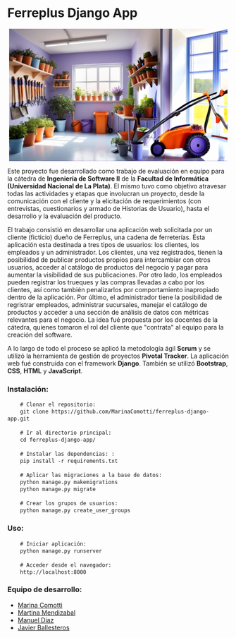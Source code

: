 # Ferreplus Django App

<img src="./media/home/banner/ferreplus_3.jpg" alt="cells" style="max-width: 969px; height: 300px; display: block; margin: auto;">



Este proyecto fue desarrollado como trabajo de evaluación en equipo para la cátedra de **Ingeniería de Software II** de la **Facultad de Informática (Universidad Nacional de La Plata)**. El mismo tuvo como objetivo atravesar todas las actividades y etapas que involucran un proyecto, desde la comunicación con el cliente y la elicitación de requerimientos (con entrevistas, cuestionarios y armado de Historias de Usuario), hasta el desarrollo y la evaluación del producto. 

El trabajo consistió en desarrollar una aplicación web solicitada por un cliente (ficticio) dueño de Ferreplus, una cadena de ferreterías. Esta aplicación esta destinada a tres tipos de usuarios: los clientes, los empleados y un administrador. Los clientes, una vez registrados, tienen la posibilidad de publicar productos propios para intercambiar con otros usuarios, acceder al catálogo de productos del negocio y pagar para aumentar la visibilidad de sus publicaciones. Por otro lado, los empleados pueden registrar los trueques y las compras llevadas a cabo por los clientes, así como también penalizarlos por comportamiento inapropiado dentro de la aplicación. Por último, el administrador tiene la posibilidad de regristrar empleados, administrar sucursales, manejar el catálogo de productos y acceder a una sección de análisis de datos con métricas relevantes para el negocio. 
La idea fué propuesta por los docentes de la cátedra, quienes tomaron el rol del cliente que "contrata" al equipo para la creación del software.

A lo largo de todo el proceso se aplicó la metodología ágil **Scrum** y se utilizó la herramienta de gestión de proyectos **Pivotal Tracker**. 
La aplicación web fué construída con el framework **Django**. También se utilizó **Bootstrap**, **CSS**, **HTML** y **JavaScript**. 


### Instalación:
```
    # Clonar el repositorio:
    git clone https://github.com/MarinaComotti/ferreplus-django-app.git

    # Ir al directorio principal:
    cd ferreplus-django-app/

    # Instalar las dependencias: :
    pip install -r requirements.txt

    # Aplicar las migraciones a la base de datos:
    python manage.py makemigrations
    python manage.py migrate

    # Crear los grupos de usuarios:
    python manage.py create_user_groups
```

### Uso:

```
    # Iniciar aplicación:
    python manage.py runserver

    # Acceder desde el navegador:
    http://localhost:8000
```

### Equipo de desarrollo:

* [Marina Comotti](https://github.com/MarinaComotti)
* [Martina Mendizabal](https://github.com/MartiMendizabal)
* [Manuel Diaz](https://github.com/Numa-diazdiva)
* [Javier Ballesteros](https://github.com/javierb30)


